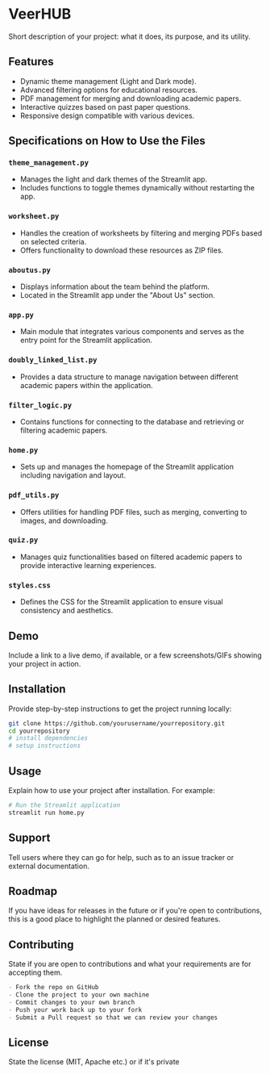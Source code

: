 
# VeerHUB

Short description of your project: what it does, its purpose, and its utility.

## Features

- Dynamic theme management (Light and Dark mode).
- Advanced filtering options for educational resources.
- PDF management for merging and downloading academic papers.
- Interactive quizzes based on past paper questions.
- Responsive design compatible with various devices.

## Specifications on How to Use the Files

### `theme_management.py`
- Manages the light and dark themes of the Streamlit app.
- Includes functions to toggle themes dynamically without restarting the app.

### `worksheet.py`
- Handles the creation of worksheets by filtering and merging PDFs based on selected criteria.
- Offers functionality to download these resources as ZIP files.

### `aboutus.py`
- Displays information about the team behind the platform.
- Located in the Streamlit app under the "About Us" section.

### `app.py`
- Main module that integrates various components and serves as the entry point for the Streamlit application.

### `doubly_linked_list.py`
- Provides a data structure to manage navigation between different academic papers within the application.

### `filter_logic.py`
- Contains functions for connecting to the database and retrieving or filtering academic papers.

### `home.py`
- Sets up and manages the homepage of the Streamlit application including navigation and layout.

### `pdf_utils.py`
- Offers utilities for handling PDF files, such as merging, converting to images, and downloading.

### `quiz.py`
- Manages quiz functionalities based on filtered academic papers to provide interactive learning experiences.

### `styles.css`
- Defines the CSS for the Streamlit application to ensure visual consistency and aesthetics.

## Demo

Include a link to a live demo, if available, or a few screenshots/GIFs showing your project in action.

## Installation

Provide step-by-step instructions to get the project running locally:
```bash
git clone https://github.com/yourusername/yourrepository.git
cd yourrepository
# install dependencies
# setup instructions
```

## Usage

Explain how to use your project after installation. For example:
```bash
# Run the Streamlit application
streamlit run home.py
```

## Support

Tell users where they can go for help, such as to an issue tracker or external documentation.

## Roadmap

If you have ideas for releases in the future or if you're open to contributions, this is a good place to highlight the planned or desired features.

## Contributing

State if you are open to contributions and what your requirements are for accepting them.
```markdown
- Fork the repo on GitHub
- Clone the project to your own machine
- Commit changes to your own branch
- Push your work back up to your fork
- Submit a Pull request so that we can review your changes
```

## License

State the license (MIT, Apache etc.) or if it's private
